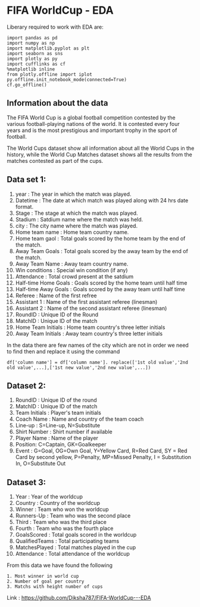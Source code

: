 # FIFA WorldCup - EDA

Liberary required to work with EDA are:

```
import pandas as pd
import numpy as np
import matplotlib.pyplot as plt
import seaborn as sns
import plotly as py                
import cufflinks as cf
%matplotlib inline
from plotly.offline import iplot   
py.offline.init_notebook_mode(connected=True)
cf.go_offline()
```

## Information about the data

The FIFA World Cup is a global football competition contested by the various football-playing nations of the world. It is contested every four years and is the most prestigious and important trophy in the sport of football.

The World Cups dataset show all information about all the World Cups in the history, while the World Cup Matches dataset shows all the results from the matches contested as part of the cups.

## Data set 1: 

1. year : The year in which the match was played.
2. Datetime : The date at which match was played along with 24 hrs date format.
3. Stage : The stage at which the match was played.
4. Stadium : Satdium name where the match was held.
5. city : The city name where the match was played.
6. Home team name : Home team country name.
7. Home team gaol : Total goals scored by the home team by the end of the match.
8. Away Team Goals : Total goals scored by the away team by the end of the match.
9. Away Team Name : Away team country name.
10. Win conditions : Special win condition (if any)
11. Attendance : Total crowd present at the satdium
12. Half-time Home Goals : Goals scored by the home team until half time
13. Half-time Away Goals : Goals scored by the away team until half time
14. Referee : Name of the first refree
15. Assistant 1 : Name of the first assistant referee (linesman)
16. Assistant 2 : Name of the second assistant referee (linesman)
17. RoundID : Unique ID of the Round
18. MatchID : Unique ID of the match
19. Home Team Initials : Home team country's three letter initials
20. Away Team Initials : Away team country's three letter initials

In the data there are few names of the city which are not in order we need to find then and replace it using the command

```
df['column name'] = df['column name']. replace(['1st old value','2nd old value',...],['1st new value','2nd new value',...])
```


## Dataset 2:

1. RoundID : Unique ID of the round
2. MatchID : Unique ID of the match
3. Team Initials : Player's team initials
4. Coach Name : Name and country of the team coach
5. Line-up : S=Line-up, N=Substitute
6. Shirt Number : Shirt number if available 
7. Player Name : Name of the player
8. Position: C=Captain, GK=Goalkeeper 
9. Event : G=Goal, OG=Own Goal, Y=Yellow Card, R=Red Card, SY = Red Card by second yellow, P=Penalty, MP=Missed Penalty, I = Substitution In, O=Substitute Out 

## Dataset 3:

1. Year : Year of the worldcup
2. Country : Country of the worldcup
3. Winner : Team who won the worldcup
4. Runners-Up : Team who was the second place
5. Third : Team who was the third place
6. Fourth : Team who was the fourth place
7. GoalsScored : Total goals scored in the worldcup
8. QualifiedTeams : Total participating teams
9. MatchesPlayed : Total matches played in the cup
10. Attendance : Total attendance of the worldcup

From this data we have found the following 

```
1. Most winner in world cup
2. Number of goal per country
3. Matchs with height number of cups
```


Link : https://github.com/Diksha787/FIFA-WorldCup---EDA
